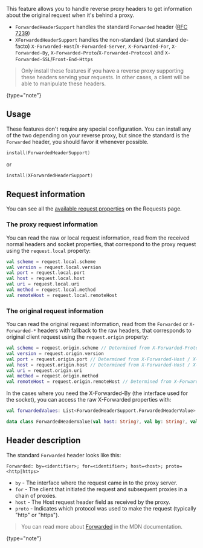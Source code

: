 [//]: # (title: ForwardedHeaderSupport)
[//]: # (caption: XForwardedHeaderSupport \(Reverse Proxy Support\))
[//]: # (category: servers)
[//]: # (permalink: /servers/features/forward-headers.html)
[//]: # (feature: feature)
[//]: # (artifact: io.ktor)
[//]: # (class: io.ktor.features.ForwardedHeaderSupport)
[//]: # (class2: io.ktor.features.XForwardedHeaderSupport)
[//]: # (redirect_from: redirect_from)
[//]: # (- /features/forward-headers.html: - /features/forward-headers.html)
[//]: # (keywords: nginx reverseproxy)
[//]: # (ktor_version_review: 1.0.0)

This feature allows you to handle reverse proxy headers to get information about the original
request when it's behind a proxy.

* `ForwardedHeaderSupport` handles the standard `Forwarded` header ([RFC 7239](https://tools.ietf.org/html/rfc7239))
* `XForwardedHeaderSupport` handles the non-standard (but standard de-facto) `X-Forwarded-Host`/`X-Forwarded-Server`, `X-Forwarded-For`, `X-Forwarded-By`, `X-Forwarded-Proto`/`X-Forwarded-Protocol` and `X-Forwarded-SSL`/`Front-End-Https`

>Only install these features if you have a reverse proxy supporting these headers serving your requests.
>In other cases, a client will be able to manipulate these headers.
>
{type="note"}



## Usage

These features don't require any special configuration.
You can install any of the two depending on your reverse proxy,
but since the standard is the `Forwarded` header, you should
favor it whenever possible.

```kotlin
install(ForwardedHeaderSupport)
```

or 

```kotlin
install(XForwardedHeaderSupport)
```

## Request information

You can see all the [available request properties](/servers/calls/requests.html) on the Requests page.

### The proxy request information

You can read the raw or local request information, read from the received normal
headers and socket properties, that correspond to the proxy request
using the `request.local` property:

```kotlin
val scheme = request.local.scheme
val version = request.local.version
val port = request.local.port
val host = request.local.host
val uri = request.local.uri
val method = request.local.method
val remoteHost = request.local.remoteHost
```

### The original request information

You can read the original request information, read from the `Forwarded`
or `X-Forwarded-*` headers with fallback to the raw headers,
that corresponds to original client request using the `request.origin` property:

```kotlin
val scheme = request.origin.scheme // Determined from X-Forwarded-Proto / X-Forwarded-Protocol / X-Forwarded-SSL
val version = request.origin.version
val port = request.origin.port // Determined from X-Forwarded-Host / X-Forwarded-Server
val host = request.origin.host // Determined from X-Forwarded-Host / X-Forwarded-Server
val uri = request.origin.uri
val method = request.origin.method
val remoteHost = request.origin.remoteHost // Determined from X-Forwarded-For
```

In the cases where you need the X-Forwarded-By (the interface used for the socket), you can access the raw X-Forwarded properties with:

```kotlin
val forwardedValues: List<ForwardedHeaderSupport.ForwardedHeaderValue> = call.attributes[ForwardedHeaderSupport.ForwardedParsedKey]
```

```kotlin
data class ForwardedHeaderValue(val host: String?, val by: String?, val forParam: String?, val proto: String?, val others: Map<String, String>)
```

## Header description

The standard `Forwarded` header looks like this: 

```
Forwarded: by=<identifier>; for=<identifier>; host=<host>; proto=<http|https>
```

* `by` - The interface where the request came in to the proxy server.
* `for` - The client that initiated the request and subsequent proxies in a chain of proxies.
* `host` - The Host request header field as received by the proxy.
* `proto` - Indicates which protocol was used to make the request (typically "http" or "https").

>You can read more about [Forwarded](https://developer.mozilla.org/en-US/docs/Web/HTTP/Headers/Forwarded) in the MDN documentation.
>
{type="note"}